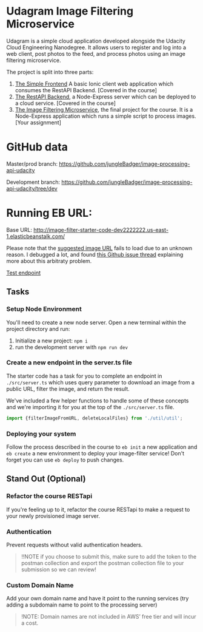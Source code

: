 # Udagram Image Filtering Microservice

Udagram is a simple cloud application developed alongside the Udacity Cloud Engineering Nanodegree. It allows users to register and log into a web client, post photos to the feed, and process photos using an image filtering microservice.

The project is split into three parts:
1. [The Simple Frontend](https://github.com/udacity/cloud-developer/tree/master/course-02/exercises/udacity-c2-frontend)
A basic Ionic client web application which consumes the RestAPI Backend. [Covered in the course]
2. [The RestAPI Backend](https://github.com/udacity/cloud-developer/tree/master/course-02/exercises/udacity-c2-restapi), a Node-Express server which can be deployed to a cloud service. [Covered in the course]
3. [The Image Filtering Microservice](https://github.com/udacity/cloud-developer/tree/master/course-02/project/image-filter-starter-code), the final project for the course. It is a Node-Express application which runs a simple script to process images. [Your assignment]

# GitHub data

Master/prod branch: https://github.com/jungleBadger/image-processing-api-udacity 

Development branch: https://github.com/jungleBadger/image-processing-api-udacity/tree/dev

# Running EB URL:

Base URL: http://image-filter-starter-code-dev2222222.us-east-1.elasticbeanstalk.com/

Please note that the [suggested image URL](https://upload.wikimedia.org/wikipedia/commons/b/bd/Golden_tabby_and_white_kitten_n01.jpg) fails to load due to an unknown reason. I debugged a lot, and found [this Github issue thread](https://github.com/oliver-moran/jimp/issues/643) explaining more about this arbitraty problem.

[Test endpoint](http://image-filter-starter-code-dev2222222.us-east-1.elasticbeanstalk.com//filteredimage?image_url=https://s2.glbimg.com/YTk3VVsha2w_qk1B3Cb-jd348To=/1080x608/top/smart/https://i.s3.glbimg.com/v1/AUTH_59edd422c0c84a879bd37670ae4f538a/internal_photos/bs/2021/U/k/Wo7MxQRW2KXypGiWc2qw/google-doodl.jpg)


## Tasks

### Setup Node Environment

You'll need to create a new node server. Open a new terminal within the project directory and run:

1. Initialize a new project: `npm i`
2. run the development server with `npm run dev`

### Create a new endpoint in the server.ts file

The starter code has a task for you to complete an endpoint in `./src/server.ts` which uses query parameter to download an image from a public URL, filter the image, and return the result.

We've included a few helper functions to handle some of these concepts and we're importing it for you at the top of the `./src/server.ts`  file.

```typescript
import {filterImageFromURL, deleteLocalFiles} from './util/util';
```

### Deploying your system

Follow the process described in the course to `eb init` a new application and `eb create` a new environment to deploy your image-filter service! Don't forget you can use `eb deploy` to push changes.

## Stand Out (Optional)

### Refactor the course RESTapi

If you're feeling up to it, refactor the course RESTapi to make a request to your newly provisioned image server.

### Authentication

Prevent requests without valid authentication headers.
> !!NOTE if you choose to submit this, make sure to add the token to the postman collection and export the postman collection file to your submission so we can review!

### Custom Domain Name

Add your own domain name and have it point to the running services (try adding a subdomain name to point to the processing server)
> !NOTE: Domain names are not included in AWS’ free tier and will incur a cost.
